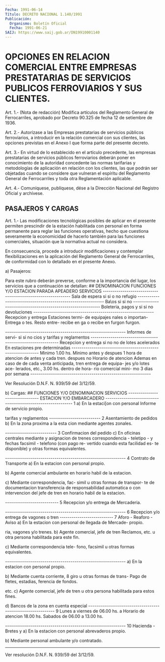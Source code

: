 ```yaml
---
Fecha: 1991-06-14
Título: DECRETO NACIONAL 1.140/1991
Publicación:
  Organismo: Boletín Oficial
  Fecha: 1991-06-21
SAIJ: https://www.saij.gob.ar/DN19910001140
---
```

# OPCIONES EN RELACION COMERCIAL ENTRE EMPRESAS PRESTATARIAS DE SERVICIOS PUBLICOS FERROVIARIOS Y SUS CLIENTES.

<a id="1"></a>
Art. 1.- (Nota de redacción) Modifica artículos del Reglamento General  de  Ferrocarriles, aprobado por Decreto 90.325 de fecha 12 de setiembre de 1936.

<a id="2"></a>
Art.  2.-  Autorízase a las Empresas prestatarias de servicios públicos ferroviarios,  a  introducir  en la relación comercial con sus clientes, las opciones previstas en  el Anexo I que forma parte del presente decreto.

<a id="3"></a>
Art. 3.- En virtud de lo establecido en el artículo precedente, las   empresas  prestatarias  de  servicios  públicos  ferroviarios deberán  poner  en  conocimiento  de  la  autoridad  concedente las normas tarifarias y metodologías de aplicación en relación  con los clientes,  las  que  podrán  ser  objetadas cuando se considere que vulneran  el espíritu del Reglamento  General  de  Ferrocarriles  y toda otra Reglamentación aplicable.

<a id="4"></a>
Art. 4.- Comuníquese, publíquese, dése a la Dirección Nacional del Registro Oficial y archívese.

## PASAJEROS Y CARGAS

<a id="1"></a>
Art. 1.- Las modificaciones tecnológicas posibles de aplicar en el presente  permiten  prescindir  de  la  estación  habilitada con personal en forma permanente para reglar las funciones  operativas, hecho que cuestiona severamente la economicidad de hacerlo  también para  las  funciones comerciales, situación que la normativa actual no considera.

En consecuencia,  procede  a introducir modificaciones y contemplar flexibilizaciones  en  la  aplicación  del  Reglamento  General  de Ferrocarriles, de conformidad  con  lo  detallado  en  el  presente Anexo.

a) Pasajeros:

Para  este  rubro  deberán preverse, conforme a la importancia  del lugar, los servicios que a continuación se detallan: ##                                  DENOMINACION FUNCIONES Y/O          ESTACION           PARADA     APEADERO  SERVICIOS ------------------------------------------------------------- Sala de espera           si               si o          no                                          refugio ------------------------------------------------------------- Ba\os                    si               si            no ------------------------------------------------------------- Boleteria, pagos y       si               si            no devoluciones ------------------------------------------------------------- Recepcion y entrega   Estaciones termi- de equipajes          nales o importan-   Entrega o                      tes. Resto entre-   recibe en                      ga o recibe en      furgon                      furgon.

------------------------------------------------------------- Informes de servi-       si               si            no cios y tarifas y reglamentos ------------------------------------------------------------- Recepcion y entrega      si               no            no de lotes acelerados   En estaciones pre                      determinadas -------------------------------------------------------------                      Minimo 1.00 hs.     Minimo                      antes y despues     1 hora                      de atencion de      antes y                      cada tren.          despues       no Horario de atencion   Ademas en caso de   de cada                      venta anticipada,   tren                      entrega de equipa-                      jes y/o lotes ace-                      lerados, etc., 3.00                      hs. dentro de hora-                      rio comercial mini-                      mo 3 dias por semana -------------------------------------------------------------

Ver Resolución D.N.F. N. 939/59 del 3/12/59.

<a id="2"></a>
b) Cargas: ##    FUNCIONES Y/O                    DENOMINACION      SERVICIOS              --------------------------------                              ESTACION Y/O EMBARCADERO -------------------------------------------------------------          1                  a) En la estaci[on con personal Informe de servicio          propio.

tarifas y reglamentos --------------------------          2 Asentamiento de pedidos      b) En la zona proxima a la esta                             cion mediante agentes zonales.

--------------------------          3 Confirmacion del pedido     c) En oficinas centrales mediante y asignacion de trenes      correspondencia - teletipo - y fechas                    facsimil - telefono (con pago re-                            vertido cuando esta facilidad es-                            te disponible) y otras formas                            equivalentes.

-------------------------------------------------------------          4 Contrato de Transporte      a) En la estacion con personal                            propio.

b) Agente comercial ambulante en                            horario habil de la estacion.

c) Mediante correspondencia, fac-                            simil u otras formas de transpor-                            te de documentacion transferencia                            de responsabilidad automatica o                            con intervencion del jefe de tren                            en horario habil de la estacion.

---------------------------          5 Recepcion y/o entrega de Mercaderia.

-------------------------------------------------------------          6 Recepcion y/o entrega de vagones o tren ---------------------------          7 Aforo - Reaforo - Aviso     a) En la estacion con personal de llegada de Mercade-      propio.

ria, vagones y/o trenes.    b) Agente comercial, jefe de tren Reclamos, etc.              u otra persona habilitada para                            este fin.

c) Mediante correspondencia tele-                            fono, facsimil u otras formas                            equivalentes.

-------------------------------------------------------------                               a) En la estacion con personal                               propio.

b) Mediante cuenta corriente,          8                    giro u otras formas de trans- Pago de fletes, estadias,      ferencia de fondos.

etc.                           c) Agente comercial, jefe de                               tren u otra persona habilitada                               para estos fines.

d) Bancos de la zona en cuenta                               especial -------------------------------------------------------------          9                    Lunes a viernes de 06.00 hs. a Horario de atencion            18.00 hs. Sabados de 06.00 a                               13.00 hs.

-------------------------------------------------------------         10 Hacienda - Bretes y            a) En la estacion con personal abrevaderos                    propio.

b) Mediante personal ambulante                               y/o contratado.

-------------------------------------------------------------

Ver resolución D.N.F. N. 939/59 del 3/12/59.